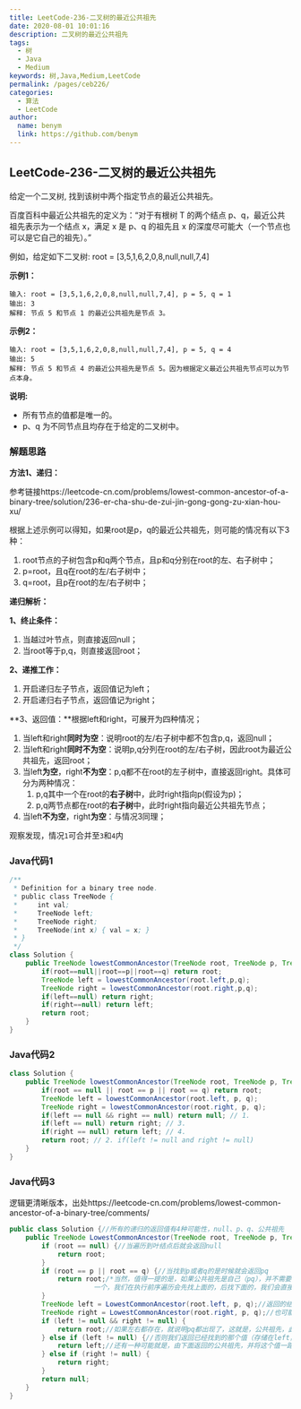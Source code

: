 ```yaml
---
title: LeetCode-236-二叉树的最近公共祖先
date: 2020-08-01 10:01:16
description: 二叉树的最近公共祖先
tags: 
  - 树
  - Java
  - Medium
keywords: 树,Java,Medium,LeetCode
permalink: /pages/ceb226/
categories: 
  - 算法
  - LeetCode
author: 
  name: benym
  link: https://github.com/benym
---
```


## LeetCode-236-二叉树的最近公共祖先

给定一个二叉树, 找到该树中两个指定节点的最近公共祖先。

百度百科中最近公共祖先的定义为：“对于有根树 T 的两个结点 p、q，最近公共祖先表示为一个结点 x，满足 x 是 p、q 的祖先且 x 的深度尽可能大（一个节点也可以是它自己的祖先）。”

例如，给定如下二叉树:  root = [3,5,1,6,2,0,8,null,null,7,4]

<!--more-->

**示例1：**

```
输入: root = [3,5,1,6,2,0,8,null,null,7,4], p = 5, q = 1
输出: 3
解释: 节点 5 和节点 1 的最近公共祖先是节点 3。
```

**示例2：**

```
输入: root = [3,5,1,6,2,0,8,null,null,7,4], p = 5, q = 4
输出: 5
解释: 节点 5 和节点 4 的最近公共祖先是节点 5。因为根据定义最近公共祖先节点可以为节点本身。
```

**说明:**

- 所有节点的值都是唯一的。
- p、q 为不同节点且均存在于给定的二叉树中。

### 解题思路

**方法1、递归：**

参考链接https://leetcode-cn.com/problems/lowest-common-ancestor-of-a-binary-tree/solution/236-er-cha-shu-de-zui-jin-gong-gong-zu-xian-hou-xu/

根据上述示例可以得知，如果root是p，q的最近公共祖先，则可能的情况有以下3种：

1. root节点的子树包含p和q两个节点，且p和q分别在root的左、右子树中；
2. p=root，且q在root的左/右子树中；
3. q=root，且p在root的左/右子树中；

**递归解析：**

**1、终止条件：**

1. 当越过叶节点，则直接返回null；
2. 当root等于p,q，则直接返回root；

**2、递推工作：**

1. 开启递归左子节点，返回值记为left；
2. 开启递归右子节点，返回值记为right；

**3、返回值：**根据left和right，可展开为四种情况；

1. 当left和right**同时为空**：说明root的左/右子树中都不包含p,q，返回null；
2. 当left和right**同时不为空**：说明p,q分列在root的左/右子树，因此root为最近公共祖先，返回root；
3. 当left**为空**，right**不为空**：p,q都不在root的左子树中，直接返回right。具体可分为两种情况：
   1. p,q其中一个在root的**右子树**中，此时right指向p(假设为p)；
   2. p,q两节点都在root的**右子树**中，此时right指向最近公共祖先节点；
4. 当left**不为空**，right**为空**：与情况3同理；

观察发现，情况`1`可合并至`3`和`4`内

### Java代码1

```java
/**
 * Definition for a binary tree node.
 * public class TreeNode {
 *     int val;
 *     TreeNode left;
 *     TreeNode right;
 *     TreeNode(int x) { val = x; }
 * }
 */
class Solution {
    public TreeNode lowestCommonAncestor(TreeNode root, TreeNode p, TreeNode q) {
        if(root==null||root==p||root==q) return root;
        TreeNode left = lowestCommonAncestor(root.left,p,q);
        TreeNode right = lowestCommonAncestor(root.right,p,q);
        if(left==null) return right;
        if(right==null) return left;
        return root;
    }
}
```

### Java代码2

```java
class Solution {
    public TreeNode lowestCommonAncestor(TreeNode root, TreeNode p, TreeNode q) {
        if(root == null || root == p || root == q) return root;
        TreeNode left = lowestCommonAncestor(root.left, p, q);
        TreeNode right = lowestCommonAncestor(root.right, p, q);
        if(left == null && right == null) return null; // 1.
        if(left == null) return right; // 3.
        if(right == null) return left; // 4.
        return root; // 2. if(left != null and right != null)
    }
}
```

### Java代码3

逻辑更清晰版本，出处https://leetcode-cn.com/problems/lowest-common-ancestor-of-a-binary-tree/comments/

```java
public class Solution {//所有的递归的返回值有4种可能性，null、p、q、公共祖先
    public TreeNode LowestCommonAncestor(TreeNode root, TreeNode p, TreeNode q) {
        if (root == null) {//当遍历到叶结点后就会返回null
            return root;
        }
        if (root == p || root == q) {//当找到p或者q的是时候就会返回pq
            return root;/*当然，值得一提的是，如果公共祖先是自己（pq），并不需要寻找另外
                     一个，我们在执行前序遍历会先找上面的，后找下面的，我们会直接返回公共祖先。*/
        }
        TreeNode left = LowestCommonAncestor(root.left, p, q);//返回的结点进行保存，可能是null
        TreeNode right = LowestCommonAncestor(root.right, p, q);//也可能是pq，还可能是公共祖先
        if (left != null && right != null) {
            return root;//如果左右都存在，就说明pq都出现了，这就是，公共祖先，此时不用考虑公共祖先是自己的情况，因为上面已经做过判断了。
        } else if (left != null) {//否则我们返回已经找到的那个值（存储在left，与right中），p或者q
            return left;//还有一种可能就是，由下面返回的公共祖先，并将这个值一路返回到最表层
        } else if (right != null) {
            return right;
        }
        return null;
    }
}
```



